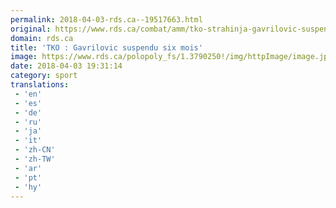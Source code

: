```yaml
---
permalink: 2018-04-03-rds.ca--19517663.html
original: https://www.rds.ca/combat/amm/tko-strahinja-gavrilovic-suspendu-six-mois-pour-dopage-mma-amm-1.6024930?localLinksEnabled=false
domain: rds.ca
title: 'TKO : Gavrilovic suspendu six mois'
image: https://www.rds.ca/polopoly_fs/1.3790250!/img/httpImage/image.jpg_gen/derivatives/details-xhdpi/image.jpg
date: 2018-04-03 19:31:14
category: sport
translations: 
 - 'en'
 - 'es'
 - 'de'
 - 'ru'
 - 'ja'
 - 'it'
 - 'zh-CN'
 - 'zh-TW'
 - 'ar'
 - 'pt'
 - 'hy'
---
```


